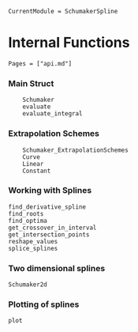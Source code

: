 ```@meta
CurrentModule = SchumakerSpline
```

# Internal Functions

```@index
Pages = ["api.md"]
```

### Main Struct

```@docs
    Schumaker
    evaluate
    evaluate_integral
```

### Extrapolation Schemes

```@docs
    Schumaker_ExtrapolationSchemes
    Curve
    Linear
    Constant
```

### Working with Splines

```@docs
find_derivative_spline
find_roots
find_optima
get_crossover_in_interval
get_intersection_points
reshape_values
splice_splines
```



### Two dimensional splines

```@docs
Schumaker2d
```

### Plotting of splines

```@docs
plot
```
